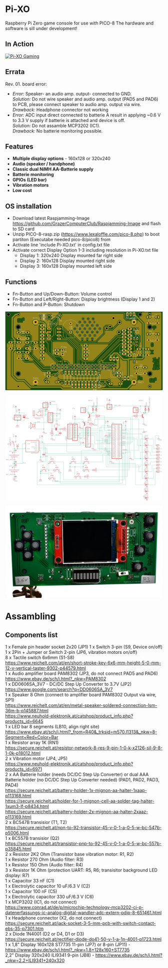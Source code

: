 # Pi-XO
Raspberry Pi Zero game console for use with PICO-8 
The hardware and software is sill under development!  

## In Action

[![Pi-XO Gaming](https://img.youtube.com/vi/vgGREFB0JgY/0.jpg)](https://www.youtube.com/watch?v=vgGREFB0JgY)

## Errata

Rev. 01. board  error:
  - *Error:* Speaker- an audio amp. output- connected to GND.  
    *Solution:* Do not wire speaker and audio amp. output (PAD5 and PAD6) to PCB, please connect speaker to audio amp. output via wire.  
    *Drawback:* Headphone connector not working 
  - *Error:*  ADC input direct connected to batterie A result in applying ~0.6 V to 3.3 V supply if batterie is attached and device is off.  
    *Solution:* Do not assamble MCP3202 (IC1).  
    *Drawback:* No batterie monitoring possible.

## Features

- **Multiple display options** - 160x128 or 320x240   
- **Audio (speaker / handphone)**
- **Classic dual NiMH AA-Batterie supply**
- **Batterie monitoring**
- **GPIOs (LED bar)**
- **Vibration motors**
- **Low cost**

## OS installation

- Download latest Raspjamming-Image https://github.com/GrazerComputerClub/Raspjamming-Image and flash to SD card
- Unzip PICO-8-rasp.zip (https://www.lexaloffle.com/pico-8.php) to boot partiton (Executabe needed pico-8/pico8) from 
- Activate line 'include Pi-XO.txt' in config.txt file
- Activate correct Display Option 1-3 including resolution in Pi-XO.txt file 
   * Display 1: 320x240 Display mounted far right side 
   * Display 2: 160x128 Display mounted right side 
   * Display 3: 160x128 Display mounted left side 

## Functions

- Fn-Button and Up/Down-Button: Volume control
- Fn-Button and Left/Right-Button: Display brightness (Display 1 and 2)
- Fn-Button and P-Button: Shutdown


![PCB Top](https://github.com/GrazerComputerClub/Pi-XO/raw/master/Pi-XO.png)

![Circuit diagram](https://github.com/GrazerComputerClub/Pi-XO/raw/master/circuit_diagram.png)

![Pi-XO](https://github.com/GrazerComputerClub/Pi-XO/raw/master/Pi-XO.jpg)

# Assambling

## Components list
	
 1 x Female pin header socket 2x20  (JP1)
 1 x Switch 3-pin (S9, Device on/off)  
 1 x 2Pin + Jumper or Switch 2-pin (JP6, vibration motors on/off)    
 8 x Tactile switch 6x6mm (S1-S8)  
     https://www.reichelt.com/at/en/short-stroke-key-6x6-mm-height-5-0-mm-12-v-vertical-taster-9302-p44579.html  
 1 x Audio amplifier board PAM8302 (JP3, do not connect PAD5 and PAD6)  
     https://www.ebay.de/sch/i.html?_nkw=PAM8302  
 1 x DD0606SA_3V7 - DC/DC Step Up Converter to 3.7V (JP2)  
     https://www.google.com/search?q=DD0606SA_3V7  
 1 x Speaker 8 Ohm (connect to amplifier board PAM8302 Output via wire, SP1)  
     https://www.reichelt.com/at/en/metal-speaker-soldered-connection-lsm-36m-b-p145887.html  
     https://www.neuhold-elektronik.at/catshop/product_info.php?products_id=6645  
 1 x LED bar 8 segments (LB10, align right site)  
     https://www.ebay.at/sch/i.html?_from=R40&_trksid=m570.l1313&_nkw=8-Segment+Red+Color+Bar  
 1 x Resistor array 1K (RN1)  
     https://secure.reichelt.at/resistor-network-8-res-9-pin-1-0-k-x2126-sil-9-8-1-0k-p18012.html  
 2 x Vibration motor (JP4, JP5)  
     https://www.neuhold-elektronik.at/catshop/product_info.php?products_id=6971  
 2 x AA Batterie holder (needs DC/DC Step Up Converter) or dual AAA Batterie holder (no DC/DC Step Up Converter needed) (PAD1, PAD2, PAD3, PAD4)  
     https://secure.reichelt.at/battery-holder-1x-mignon-aa-halter-1xaap-p113168.html  
     https://secure.reichelt.at/holder-for-1-mignon-cell-aa-solder-tag-halter-1xum3-lf-p8434.html  
     https://secure.reichelt.at/battery-holder-2x-mignon-aa-halter-2xaaz-p113169.html  
 2 x BC547B transisior (T1, T2)  
     https://secure.reichelt.at/npn-to-92-transistor-45-v-0-1-a-0-5-w-bc-547b-p5006.html  
 1 x BC557B transisior (Q2)  
     https://secure.reichelt.at/transistor-pnp-to-92-45-v-0-1-a-0-5-w-bc-557b-p35845.html  
 2 x Resistor 2K2 Ohm (Transistor base vibration motor: R1, R2)  
 1 x Resistor 270 Ohm (Audio filter: R3)  
 1 x Resistor 150 Ohm (Audio filter: R4)  
 3 x Resistor 1K Ohm (protection UART: R5, R6; transisitor background LED display: R7)   
 1 x Capacitor 33 nF (C1)  
 1 x Electrolytic capacitor 10 uF/6.3 V (C2)  
 1 x Capacitor 100 nF (C5)  
 1 x Electrolytic capacitor 330 uF/6.3 V (C6)  
 1 x MCP3202 (IC1, do not connect)  
     https://www.conrad.at/de/p/microchip-technology-mcp3202-ci-p-datenerfassungs-ic-analog-digital-wandler-adc-extern-pdip-8-651461.html  
 1 x Headphone connector (X2, do not connect)  
     https://secure.reichelt.at/jack-socket-3-5-mm-pcb-with-switch-contact-ebs-35-p7301.htm  
 2 x Diode 1N4001 (D2 or D4, D1 or D3)  
     https://secure.reichelt.at/rectifier-diode-do41-50-v-1-a-1n-4001-p1723.html  
 1 x 1,8" Display 160x128 ST7735 11-pin (JP7) or 8-pin (JP11) - https://www.ebay.de/sch/i.html?_nkw=1.8+128x160+ST7735  
     2,2" Display 320x240 ILI9341 9-pin (JB8) - https://www.ebay.de/sch/i.html?_nkw=2.2+ILI9341+240x320  
 
 
